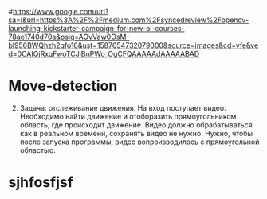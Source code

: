 #https://www.google.com/url?sa=i&url=https%3A%2F%2Fmedium.com%2Fsyncedreview%2Fopencv-launching-kickstarter-campaign-for-new-ai-courses-78ae1740d70a&psig=AOvVaw0OsM-bl956BWQhzh2qfo16&ust=1587654732079000&source=images&cd=vfe&ved=0CAIQjRxqFwoTCJiBnPWo_OgCFQAAAAAdAAAAABAD
# Move-detection
2. Задача: отслеживание движения. На вход поступает видео. Необходимо найти движение и отоборазить прямоугольником область, где происходит движение. Видео должно обрабатываться как в реальном времени, сохранять видео не нужно. Нужно, чтобы после запуска программы, видео вопроизводилось с прямоугольной областью.

# sjhfosfjsf
